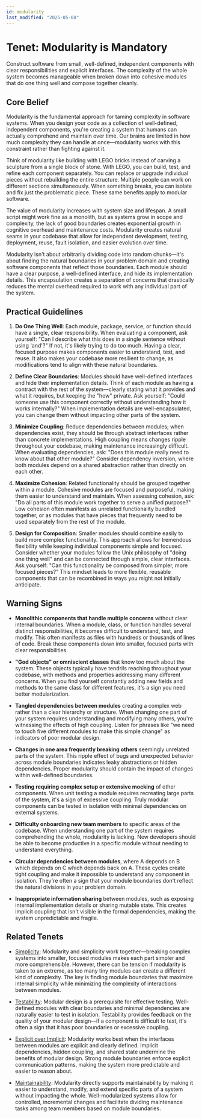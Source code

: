 ```yaml
---
id: modularity
last_modified: "2025-05-08"
---
```


# Tenet: Modularity is Mandatory

Construct software from small, well-defined, independent components with clear
responsibilities and explicit interfaces. The complexity of the whole system becomes
manageable when broken down into cohesive modules that do one thing well and compose
together cleanly.

## Core Belief

Modularity is the fundamental approach for taming complexity in software systems. When
you design your code as a collection of well-defined, independent components, you're
creating a system that humans can actually comprehend and maintain over time. Our brains
are limited in how much complexity they can handle at once—modularity works with this
constraint rather than fighting against it.

Think of modularity like building with LEGO bricks instead of carving a sculpture from a
single block of stone. With LEGO, you can build, test, and refine each component
separately. You can replace or upgrade individual pieces without rebuilding the entire
structure. Multiple people can work on different sections simultaneously. When something
breaks, you can isolate and fix just the problematic piece. These same benefits apply to
modular software.

The value of modularity increases with system size and lifespan. A small script might
work fine as a monolith, but as systems grow in scope and complexity, the lack of good
boundaries creates exponential growth in cognitive overhead and maintenance costs.
Modularity creates natural seams in your codebase that allow for independent
development, testing, deployment, reuse, fault isolation, and easier evolution over
time.

Modularity isn't about arbitrarily dividing code into random chunks—it's about finding
the natural boundaries in your problem domain and creating software components that
reflect those boundaries. Each module should have a clear purpose, a well-defined
interface, and hide its implementation details. This encapsulation creates a separation
of concerns that drastically reduces the mental overhead required to work with any
individual part of the system.

## Practical Guidelines

1. **Do One Thing Well**: Each module, package, service, or function should have a
   single, clear responsibility. When evaluating a component, ask yourself: "Can I
   describe what this does in a single sentence without using 'and'?" If not, it's
   likely trying to do too much. Having a clear, focused purpose makes components easier
   to understand, test, and reuse. It also makes your codebase more resilient to change,
   as modifications tend to align with these natural boundaries.

1. **Define Clear Boundaries**: Modules should have well-defined interfaces and hide
   their implementation details. Think of each module as having a contract with the rest
   of the system—clearly stating what it provides and what it requires, but keeping the
   "how" private. Ask yourself: "Could someone use this component correctly without
   understanding how it works internally?" When implementation details are
   well-encapsulated, you can change them without impacting other parts of the system.

1. **Minimize Coupling**: Reduce dependencies between modules; when dependencies exist,
   they should be through abstract interfaces rather than concrete implementations. High
   coupling means changes ripple throughout your codebase, making maintenance
   increasingly difficult. When evaluating dependencies, ask: "Does this module really
   need to know about that other module?" Consider dependency inversion, where both
   modules depend on a shared abstraction rather than directly on each other.

1. **Maximize Cohesion**: Related functionality should be grouped together within a
   module. Cohesive modules are focused and purposeful, making them easier to understand
   and maintain. When assessing cohesion, ask: "Do all parts of this module work
   together to serve a unified purpose?" Low cohesion often manifests as unrelated
   functionality bundled together, or as modules that have pieces that frequently need
   to be used separately from the rest of the module.

1. **Design for Composition**: Smaller modules should combine easily to build more
   complex functionality. This approach allows for tremendous flexibility while keeping
   individual components simple and focused. Consider whether your modules follow the
   Unix philosophy of "doing one thing well" and can be connected through simple, clear
   interfaces. Ask yourself: "Can this functionality be composed from simpler, more
   focused pieces?" This mindset leads to more flexible, reusable components that can be
   recombined in ways you might not initially anticipate.

## Warning Signs

- **Monolithic components that handle multiple concerns** without clear internal
  boundaries. When a module, class, or function handles several distinct
  responsibilities, it becomes difficult to understand, test, and modify. This often
  manifests as files with hundreds or thousands of lines of code. Break these components
  down into smaller, focused parts with clear responsibilities.

- **"God objects" or omniscient classes** that know too much about the system. These
  objects typically have tendrils reaching throughout your codebase, with methods and
  properties addressing many different concerns. When you find yourself constantly
  adding new fields and methods to the same class for different features, it's a sign
  you need better modularization.

- **Tangled dependencies between modules** creating a complex web rather than a clear
  hierarchy or structure. When changing one part of your system requires understanding
  and modifying many others, you're witnessing the effects of high coupling. Listen for
  phrases like "we need to touch five different modules to make this simple change" as
  indicators of poor modular design.

- **Changes in one area frequently breaking others** seemingly unrelated parts of the
  system. This ripple effect of bugs and unexpected behavior across module boundaries
  indicates leaky abstractions or hidden dependencies. Proper modularity should contain
  the impact of changes within well-defined boundaries.

- **Testing requiring complex setup or extensive mocking** of other components. When
  unit testing a module requires recreating large parts of the system, it's a sign of
  excessive coupling. Truly modular components can be tested in isolation with minimal
  dependencies on external systems.

- **Difficulty onboarding new team members** to specific areas of the codebase. When
  understanding one part of the system requires comprehending the whole, modularity is
  lacking. New developers should be able to become productive in a specific module
  without needing to understand everything.

- **Circular dependencies between modules**, where A depends on B which depends on C
  which depends back on A. These cycles create tight coupling and make it impossible to
  understand any component in isolation. They're often a sign that your module
  boundaries don't reflect the natural divisions in your problem domain.

- **Inappropriate information sharing** between modules, such as exposing internal
  implementation details or sharing mutable state. This creates implicit coupling that
  isn't visible in the formal dependencies, making the system unpredictable and fragile.

## Related Tenets

- [Simplicity](simplicity.md): Modularity and simplicity work together—breaking complex
  systems into smaller, focused modules makes each part simpler and more comprehensible.
  However, there can be tension if modularity is taken to an extreme, as too many tiny
  modules can create a different kind of complexity. The key is finding module
  boundaries that maximize internal simplicity while minimizing the complexity of
  interactions between modules.

- [Testability](testability.md): Modular design is a prerequisite for effective testing.
  Well-defined modules with clear boundaries and minimal dependencies are naturally
  easier to test in isolation. Testability provides feedback on the quality of your
  modular design—if a component is difficult to test, it's often a sign that it has poor
  boundaries or excessive coupling.

- [Explicit over Implicit](explicit-over-implicit.md): Modularity works best when the
  interfaces between modules are explicit and clearly defined. Implicit dependencies,
  hidden coupling, and shared state undermine the benefits of modular design. Strong
  module boundaries enforce explicit communication patterns, making the system more
  predictable and easier to reason about.

- [Maintainability](maintainability.md): Modularity directly supports maintainability by
  making it easier to understand, modify, and extend specific parts of a system without
  impacting the whole. Well-modularized systems allow for controlled, incremental
  changes and facilitate dividing maintenance tasks among team members based on module
  boundaries.
